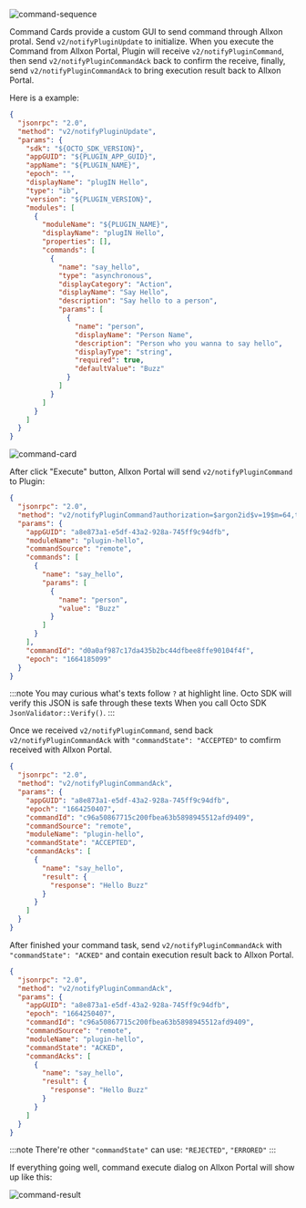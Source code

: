 ![command-sequence](../_img/command-sequence.png)

Command Cards provide a custom GUI to send command through Allxon protal. Send `v2/notifyPluginUpdate` to initialize. When you execute the Command from Allxon Portal, Plugin will receive `v2/notifyPluginCommand`, then send `v2/notifyPluginCommandAck` back to confirm the receive, finally, send `v2/notifyPluginCommandAck` to bring execution result back to Allxon Portal.

Here is a example:

```json {17-35}
{
  "jsonrpc": "2.0",
  "method": "v2/notifyPluginUpdate",
  "params": {
    "sdk": "${OCTO_SDK_VERSION}",
    "appGUID": "${PLUGIN_APP_GUID}",
    "appName": "${PLUGIN_NAME}",
    "epoch": "",
    "displayName": "plugIN Hello",
    "type": "ib",
    "version": "${PLUGIN_VERSION}",
    "modules": [
      {
        "moduleName": "${PLUGIN_NAME}",
        "displayName": "plugIN Hello",
        "properties": [],
        "commands": [
          {
            "name": "say_hello",
            "type": "asynchronous",
            "displayCategory": "Action",
            "displayName": "Say Hello",
            "description": "Say hello to a person",
            "params": [
              {
                "name": "person",
                "displayName": "Person Name",
                "description": "Person who you wanna to say hello",
                "displayType": "string",
                "required": true,
                "defaultValue": "Buzz"
              }
            ]
          }
        ]
      }
    ]
  }
}
```

![command-card](../_img/command-card.png)

After click "Execute" button, Allxon Portal will send `v2/notifyPluginCommand` to Plugin:

```json {3}
{
  "jsonrpc": "2.0",
  "method": "v2/notifyPluginCommand?authorization=$argon2id$v=19$m=64,t=16,p=8$YnFaWiIoX1ckSmE9Tkp5YQ$XLS6riVCcBj/EUr5lYnJ8Q",
  "params": {
    "appGUID": "a8e873a1-e5df-43a2-928a-745ff9c94dfb",
    "moduleName": "plugin-hello",
    "commandSource": "remote",
    "commands": [
      {
        "name": "say_hello",
        "params": [
          {
            "name": "person",
            "value": "Buzz"
          }
        ]
      }
    ],
    "commandId": "d0a0af987c17da435b2bc44dfbee8ffe90104f4f",
    "epoch": "1664185099"
  }
}
```

:::note
You may curious what's texts follow `?` at highlight line. Octo SDK will verify this JSON is safe through these texts When you call Octo SDK `JsonValidator::Verify()`.
:::

Once we received `v2/notifyPluginCommand`, send back `v2/notifyPluginCommandAck` with `"commandState": "ACCEPTED"` to comfirm received with Allxon Portal.

```json {10}
{
  "jsonrpc": "2.0",
  "method": "v2/notifyPluginCommandAck",
  "params": {
    "appGUID": "a8e873a1-e5df-43a2-928a-745ff9c94dfb",
    "epoch": "1664250407",
    "commandId": "c96a50867715c200fbea63b5898945512afd9409",
    "commandSource": "remote",
    "moduleName": "plugin-hello",
    "commandState": "ACCEPTED",
    "commandAcks": [
      {
        "name": "say_hello",
        "result": {
          "response": "Hello Buzz"
        }
      }
    ]
  }
}
```

After finished your command task, send `v2/notifyPluginCommandAck` with `"commandState": "ACKED"` and contain execution result back to Allxon Portal.

```json {10}
{
  "jsonrpc": "2.0",
  "method": "v2/notifyPluginCommandAck",
  "params": {
    "appGUID": "a8e873a1-e5df-43a2-928a-745ff9c94dfb",
    "epoch": "1664250407",
    "commandId": "c96a50867715c200fbea63b5898945512afd9409",
    "commandSource": "remote",
    "moduleName": "plugin-hello",
    "commandState": "ACKED",
    "commandAcks": [
      {
        "name": "say_hello",
        "result": {
          "response": "Hello Buzz"
        }
      }
    ]
  }
}
```

:::note
There're other `"commandState"` can use: `"REJECTED"`, `"ERRORED"`
:::

If everything going well, command execute dialog on Allxon Portal will show up like this:

![command-result](../_img/command-result.png)
